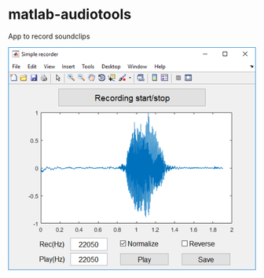 # matlab-audiotools


App to record soundclips

<p align="center"> 
<img src="https://github.com/urban-eriksson/matlab-audiotools/blob/master/images/soundrecorder.png">
</p>
